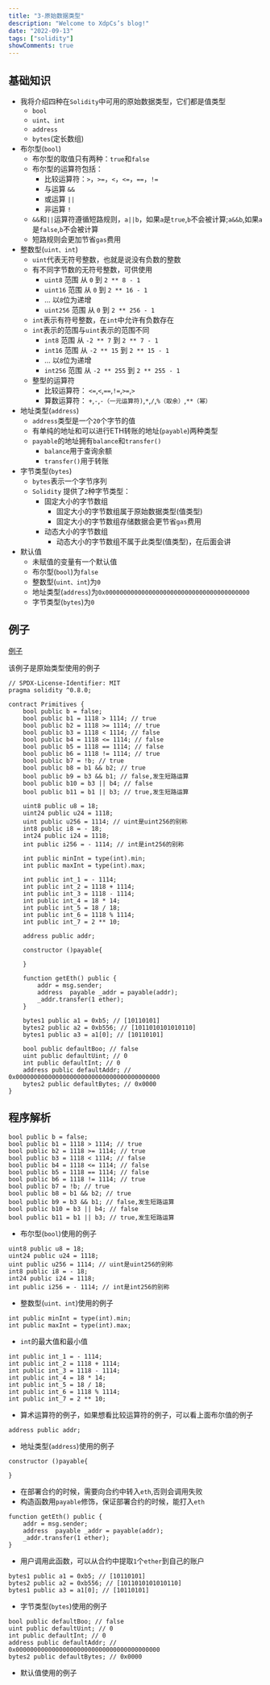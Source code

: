 ```yaml
---
title: "3-原始数据类型"
description: "Welcome to XdpCs’s blog!"
date: "2022-09-13"
tags: ["solidity"]
showComments: true
---
```


## 基础知识

* 我将介绍四种在`Solidity`中可用的原始数据类型，它们都是值类型
    * `bool`
    * `uint`、`int`
    * `address`
    * `bytes`(定长数组)
* 布尔型(`bool`)
    * 布尔型的取值只有两种：`true`和`false`
    * 布尔型的运算符包括：
        * 比较运算符：`>`，`>=`，`<`，`<=`，`==`，`!=`
        * 与运算 `&&`
        * 或运算 `||`
        * 非运算 `!`
    * `&&`和`||`运算符遵循短路规则，`a||b`，如果`a`是`true`,`b`不会被计算;`a&&b`,如果`a`是`false`,`b`不会被计算
    * 短路规则会更加节省`gas`费用
* 整数型(`uint、int`)
    * `uint`代表无符号整数，也就是说没有负数的整数
    * 有不同字节数的无符号整数，可供使用
        * `uint8` 范围 从 `0` 到 `2 ** 8 - 1`
        * `uint16` 范围 从 `0` 到 `2 ** 16 - 1`
        * ... 以`8`位为递增
        * `uint256` 范围 从 `0` 到 `2 ** 256 - 1`
    * `int`表示有符号整数，在`int`中允许有负数存在
    * `int`表示的范围与`uint`表示的范围不同
        * `int8` 范围 从 `-2 ** 7` 到 `2 ** 7 - 1`
        * `int16` 范围 从 `-2 ** 15` 到 `2 ** 15 - 1`
        * ... 以`8`位为递增
        * `int256` 范围 从 `-2 ** 255` 到 `2 ** 255 - 1`
    * 整型的运算符
        * 比较运算符： `<=`,`<`,`==`,`!=`,`>=`,`>`
        * 算数运算符： `+`,`-`,`-（一元运算符)`,`*`,`/`,`%（取余）`,`**（幂）`
* 地址类型(`address`)
    * `address`类型是一个`20`个字节的值
    * 有单纯的地址和可以进行ETH转账的地址(`payable`)两种类型
    * `payable`的地址拥有`balance`和`transfer()`
        * `balance`用于查询余额
        * `transfer()`用于转账
* 字节类型(`bytes`)
    * `bytes`表示一个字节序列
    * `Solidity` 提供了`2`种字节类型：
        * 固定大小的字节数组
            * 固定大小的字节数组属于原始数据类型(值类型)
            * 固定大小的字节数组存储数据会更节省`gas`费用
        * 动态大小的字节数组
            * 动态大小的字节数组不属于此类型(值类型)，在后面会讲
* 默认值
    * 未赋值的变量有一个默认值
    * 布尔型(`bool`)为`false`
    * 整数型(`uint、int`)为`0`
    * 地址类型(`address`)为`0x0000000000000000000000000000000000000000`
    * 字节类型(`bytes`)为`0`

## 例子

[例子](https://github.com/XdpCs/Solidity-Learning/blob/master/contracts/Primitives/Primitives.sol)

该例子是原始类型使用的例子

```solidity
// SPDX-License-Identifier: MIT
pragma solidity ^0.8.0;

contract Primitives {
    bool public b = false;
    bool public b1 = 1118 > 1114; // true
    bool public b2 = 1118 >= 1114; // true
    bool public b3 = 1118 < 1114; // false
    bool public b4 = 1118 <= 1114; // false
    bool public b5 = 1118 == 1114; // false
    bool public b6 = 1118 != 1114; // true
    bool public b7 = !b; // true
    bool public b8 = b1 && b2; // true
    bool public b9 = b3 && b1; // false,发生短路运算
    bool public b10 = b3 || b4; // false
    bool public b11 = b1 || b3; // true,发生短路运算

    uint8 public u8 = 18;
    uint24 public u24 = 1118;
    uint public u256 = 1114; // uint是uint256的别称
    int8 public i8 = - 18;
    int24 public i24 = 1118;
    int public i256 = - 1114; // int是int256的别称

    int public minInt = type(int).min;
    int public maxInt = type(int).max;

    int public int_1 = - 1114;
    int public int_2 = 1118 + 1114;
    int public int_3 = 1118 - 1114;
    int public int_4 = 18 * 14;
    int public int_5 = 18 / 18;
    int public int_6 = 1118 % 1114;
    int public int_7 = 2 ** 10;

    address public addr;

    constructor ()payable{

    }

    function getEth() public {
        addr = msg.sender;
        address  payable _addr = payable(addr);
        _addr.transfer(1 ether);
    }

    bytes1 public a1 = 0xb5; // [10110101]
    bytes2 public a2 = 0xb556; // [1011010101010110]
    bytes1 public a3 = a1[0]; // [10110101]

    bool public defaultBoo; // false
    uint public defaultUint; // 0
    int public defaultInt; // 0
    address public defaultAddr; // 0x0000000000000000000000000000000000000000
    bytes2 public defaultBytes; // 0x0000
}
```

## 程序解析

```solidity
bool public b = false;
bool public b1 = 1118 > 1114; // true
bool public b2 = 1118 >= 1114; // true
bool public b3 = 1118 < 1114; // false
bool public b4 = 1118 <= 1114; // false
bool public b5 = 1118 == 1114; // false
bool public b6 = 1118 != 1114; // true
bool public b7 = !b; // true
bool public b8 = b1 && b2; // true
bool public b9 = b3 && b1; // false,发生短路运算
bool public b10 = b3 || b4; // false
bool public b11 = b1 || b3; // true,发生短路运算
```

* 布尔型(`bool`)使用的例子

```solidity
uint8 public u8 = 18;
uint24 public u24 = 1118;
uint public u256 = 1114; // uint是uint256的别称
int8 public i8 = - 18;
int24 public i24 = 1118;
int public i256 = - 1114; // int是int256的别称
```

* 整数型(`uint、int`)使用的例子

```solidity
int public minInt = type(int).min;
int public maxInt = type(int).max;
```

* `int`的最大值和最小值

```solidity
int public int_1 = - 1114;
int public int_2 = 1118 + 1114;
int public int_3 = 1118 - 1114;
int public int_4 = 18 * 14;
int public int_5 = 18 / 18;
int public int_6 = 1118 % 1114;
int public int_7 = 2 ** 10;
```

* 算术运算符的例子，如果想看比较运算符的例子，可以看上面布尔值的例子

```solidity
address public addr;
```

* 地址类型(`address`)使用的例子

```solidity
constructor ()payable{

}
```

* 在部署合约的时候，需要向合约中转入`eth`,否则会调用失败
* 构造函数用`payable`修饰，保证部署合约的时候，能打入`eth`

```solidity
function getEth() public {
    addr = msg.sender;
    address  payable _addr = payable(addr);
    _addr.transfer(1 ether);
}
```

* 用户调用此函数，可以从合约中提取`1`个`ether`到自己的账户

```solidity
bytes1 public a1 = 0xb5; // [10110101]
bytes2 public a2 = 0xb556; // [1011010101010110]
bytes1 public a3 = a1[0]; // [10110101]
```

* 字节类型(`bytes`)使用的例子

```solidity
bool public defaultBoo; // false
uint public defaultUint; // 0
int public defaultInt; // 0
address public defaultAddr; // 0x0000000000000000000000000000000000000000
bytes2 public defaultBytes; // 0x0000
```

* 默认值使用的例子
